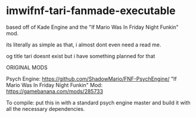 # imwifnf-tari-fanmade-executable
based off of Kade Engine and the "If Mario Was In Friday Night Funkin" mod.

its literally as simple as that, i almost dont even need a read me.


og title tari doesnt exist but i have something planned for that



ORIGINAL MODS

Psych Engine: https://github.com/ShadowMario/FNF-PsychEngine/
"If Mario Was In Friday Night Funkin" Mod: https://gamebanana.com/mods/285733



To compile: put this in with a standard psych engine master and build it with all the necessary dependencies.